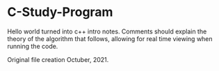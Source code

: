 # C-Study-Program
Hello world turned into c++ intro notes. Comments should explain the theory of the algorithm that follows, allowing for real time viewing when running the code.


Original file creation Octuber, 2021.
